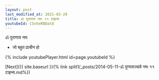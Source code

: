 ```yaml
---
layout: post
last_modified_at: 2021-03-29
title: ॐ पुराणाय नमः ११ टाइम्स
youtubeId: CSnheRBDat8
---
```

 
 
 ॐ पुराणाय नमः  
 
 -  जो बहुत प्राचीन हो 
 
  
 
  
 
 
 
 
 
 


{% include youtubePlayer.html id=page.youtubeId %}
 
[Next]({{ site.baseurl }}{% link  split1/_posts/2014-05-11-ॐ पुण्यसञ्चावे नमः ११ टाइम्स.md%})
 
